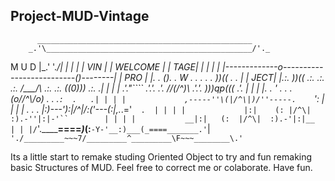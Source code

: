 ## Project-MUD-Vintage

          ________________________________________________
        _.'\______________________________________________/'._
 M U D |\_.'                                              '._/|
       | |                                                  | |
 VIN   | |                     WELCOME                      | |
   TAGE| |                                                  | |
       | |-------------o--------------------------()--------| |
 PRO   | |.  . ().  . _W_ .   .        .   .   . ))(( .  .  | |
   JECT| |.:. ))(( .:. .:. .:.  /\___/\ .:. .:. ((0))) .:. .| |
       | | .'."```` .'.'. .'.  //(/^\)\\ .'.'. )))qp((( .'. | |
       | |.   . ' .   .   .   (o\//^\\/o) .   .   .`:  .   .| |
       | |             ,-----''\(|/^\|)/''-----.    `':     | |
       | | .    .    . |:)---'):\|/^\|/:('---(:|,._.='`  .  | |
       | |             |:|    (: |/^\| :).-''|:|-'``        | |
       | |           __|:|   (:  |/^\|  :).-'|:|__          | |
       |/`'.________====_)___(:__`-Y-'__:)___(_====_______.'`\|
        `'./_________~~~7/_________^_________\F~~~________\.'`
       
 Its a little start to remake studing Oriented Object to try and fun remaking
 basic Structures of MUD. Feel free to correct me or colaborate.
 Have fun.
##










